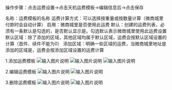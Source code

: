 操作步骤：点击运费设置→点击天机运费模板→编辑信息后→点击保存

名称：运费模板的名称
运费计算方式：可以选择按重量或按数量计算（微商城里付款时会自动计算）
启用：微商城里是否使用此运费
默认：创建的运费列表，必须有一条默认是勾选的，是否默认显示是。勾选默认表示微商城里使用此运费设置
默认区域：除了添加的区域，其他区域均属于默认区域，运费会按默认区域设置的计算（首件、续件不能为0）
添加区域：明确一些区域的运费，当微商城里地址是添加的区域是，运费会按添加区域设置的运费计算

1.添加运费模板
![输入图片说明](https://images.gitee.com/uploads/images/2021/0508/142529_0f43fccc_8867015.png "屏幕截图.png")
![输入图片说明](https://images.gitee.com/uploads/images/2021/0531/171559_1109748b_8867015.png "屏幕截图.png")
![输入图片说明](https://images.gitee.com/uploads/images/2021/0508/143949_c4372436_8867015.png "屏幕截图.png")

2.编辑运费模板
![输入图片说明](https://images.gitee.com/uploads/images/2021/0601/114329_3b5e5e73_8867015.png "屏幕截图.png")
![输入图片说明](https://images.gitee.com/uploads/images/2021/0601/114410_b0e17a7e_8867015.png "屏幕截图.png")

3.删除运费模板
![输入图片说明](https://images.gitee.com/uploads/images/2021/0601/114530_524e60da_8867015.png "屏幕截图.png")
![输入图片说明](https://images.gitee.com/uploads/images/2021/0601/114603_d7e6618d_8867015.png "屏幕截图.png")